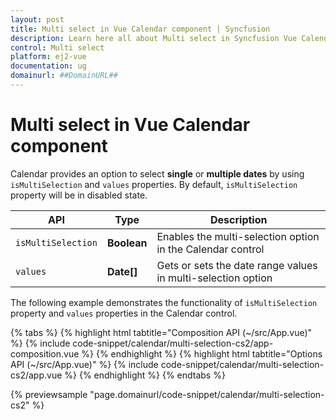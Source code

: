 ```yaml
---
layout: post
title: Multi select in Vue Calendar component | Syncfusion
description: Learn here all about Multi select in Syncfusion Vue Calendar component of Syncfusion Essential JS 2 and more.
control: Multi select 
platform: ej2-vue
documentation: ug
domainurl: ##DomainURL##
---
```


# Multi select in Vue Calendar component

Calendar provides an option to select **single** or **multiple dates** by using `isMultiSelection` and `values` properties. By default, `isMultiSelection` property will be in disabled state.

| API | Type | Description |
|------|------|----------------------|
| `isMultiSelection`| **Boolean**| Enables the multi-selection option in the Calendar control |
|`values`| **Date[]** | Gets or sets the date range values in multi-selection option |

The following example demonstrates the functionality of  `isMultiSelection` property and `values` properties in the Calendar control.

{% tabs %}
{% highlight html tabtitle="Composition API (~/src/App.vue)" %}
{% include code-snippet/calendar/multi-selection-cs2/app-composition.vue %}
{% endhighlight %}
{% highlight html tabtitle="Options API (~/src/App.vue)" %}
{% include code-snippet/calendar/multi-selection-cs2/app.vue %}
{% endhighlight %}
{% endtabs %}
        
{% previewsample "page.domainurl/code-snippet/calendar/multi-selection-cs2" %}